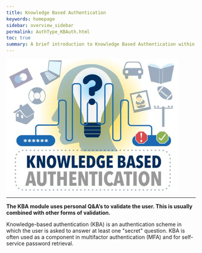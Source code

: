 ```yaml
---
title: Knowledge Based Authentication
keywords: homepage
sidebar: overview_sidebar
permalink: AuthType_KBAuth.html
toc: true
summary: A brief introduction to Knowledge Based Authentication within NHS Identity Service.
---
```


![Knowledge based authentication](images/KBAuthentication.jpg)

---

**The KBA module uses personal Q&A’s to validate the user. This is usually combined with other forms of validation.**


Knowledge-based authentication (KBA) is an authentication scheme in which the user is asked to answer at least one "secret" question. KBA is often used as a component in multifactor authentication (MFA) and for self-service password retrieval.